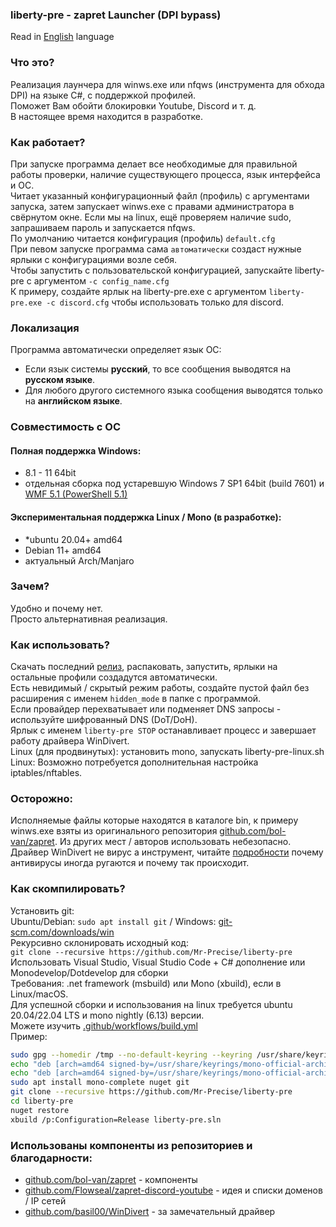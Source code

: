 ### liberty-pre - zapret Launcher (DPI bypass)

Read in [English](README_EN.md) language

### Что это?
Реализация лаунчера для winws.exe или nfqws (инструмента для обхода DPI) на языке C#, с поддержкой профилей.  
Поможет Вам обойти блокировки Youtube, Discord и т. д.  
В настоящее время находится в разработке.

### Как работает?
При запуске программа делает все необходимые для правильной работы проверки, наличие существующего процесса, язык интерфейса и ОС.  
Читает указанный конфигурационный файл (профиль) с аргументами запуска, затем запускает winws.exe с правами администратора в свёрнутом окне. 
Если мы на linux, ещё проверяем наличие sudo, запрашиваем пароль и запускается nfqws.  
По умолчанию читается конфигурация (профиль) `default.cfg`  
При певом запуске программа сама `автоматически` создаст нужные ярлыки с конфигурациями возле себя.  
Чтобы запустить с пользовательской конфигурацией, запускайте liberty-pre с аргументом `-c config_name.cfg`  
К примеру, создайте ярлык на liberty-pre.exe с аргументом `liberty-pre.exe -c discord.cfg` чтобы использовать только для discord.

### Локализация
Программа автоматически определяет язык ОС:  
- Если язык системы **русский**, то все сообщения выводятся на **русском языке**.  
- Для любого другого системного языка сообщения выводятся только на **английском языке**.

### Совместимость с ОС
#### Полная поддержка Windows:
- 8.1 - 11 64bit
- отдельная сборка под устаревшую Windows 7 SP1 64bit (build 7601) и [WMF 5.1 (PowerShell 5.1)](https://download.microsoft.com/download/6/F/5/6F5FF66C-6775-42B0-86C4-47D41F2DA187/Win7AndW2K8R2-KB3191566-x64.zip)

#### Экспериментальная поддержка Linux / Mono (в разработке):
- *ubuntu 20.04+ amd64
- Debian 11+ amd64
- актуальный Arch/Manjaro

### Зачем?
Удобно и почему нет.  
Просто альтернативная реализация.

### Как использовать?
Скачать последний [релиз](https://github.com/Mr-Precise/liberty-pre/releases/latest), распаковать, запустить, ярлыки на остальные профили создадутся автоматически.  
Есть невидимый / скрытый режим работы, создайте пустой файл без расширения с именем `hidden_mode` в папке с программой.  
Если провайдер перехватывает или подменяет DNS запросы - используйте шифрованный DNS (DoT/DoH).  
Ярлык с именем `liberty-pre STOP` останавливает процесс и завершает работу драйвера WinDivert.  
Linux (для продвинутых): установить mono, запускать liberty-pre-linux.sh  
Linux: Возможно потребуется дополнительная настройка iptables/nftables.

### Осторожно:
Исполняемые файлы которые находятся в каталоге bin, к примеру winws.exe взяты из оригинального репозитория [github.com/bol-van/zapret](https://github.com/bol-van/zapret). Из других мест / авторов использовать небезопасно.  
Драйвер WinDivert не вирус а инструмент, читайте [подробности](https://github.com/bol-van/zapret-win-bundle?tab=readme-ov-file#антивирусы) почему антивирусы иногда ругаются и почему так происходит.

### Как скомпилировать?
Установить git:  
Ubuntu/Debian: `sudo apt install git` / Windows: [git-scm.com/downloads/win](https://git-scm.com/downloads/win)  
Рекурсивно склонировать исходный код:  
`git clone --recursive https://github.com/Mr-Precise/liberty-pre`  
Использовать Visual Studio, Visual Studio Code + C# дополнение или Monodevelop/Dotdevelop для сборки  
Требования: .net framework (msbuild) или Mono (xbuild), если в Linux/macOS.  
Для успешной сборки и использования на linux требуется ubuntu 20.04/22.04 LTS и mono nightly (6.13) версии.  
Можете изучить [.github/workflows/build.yml](.github/workflows/build.yml#L24)  
Пример:
```sh
sudo gpg --homedir /tmp --no-default-keyring --keyring /usr/share/keyrings/mono-official-archive-keyring.gpg --keyserver hkp://keyserver.ubuntu.com:80 --recv-keys 3FA7E0328081BFF6A14DA29AA6A19B38D3D831EF
echo "deb [arch=amd64 signed-by=/usr/share/keyrings/mono-official-archive-keyring.gpg] https://download.mono-project.com/repo/ubuntu nightly-focal main" | sudo tee /etc/apt/sources.list.d/mono-official-nightly.list
echo "deb [arch=amd64 signed-by=/usr/share/keyrings/mono-official-archive-keyring.gpg] https://download.mono-project.com/repo/ubuntu preview-focal main" | sudo tee /etc/apt/sources.list.d/mono-official-preview.list
sudo apt install mono-complete nuget git
git clone --recursive https://github.com/Mr-Precise/liberty-pre
cd liberty-pre
nuget restore
xbuild /p:Configuration=Release liberty-pre.sln
```

### Использованы компоненты из репозиториев и благодарности:
* [github.com/bol-van/zapret](https://github.com/bol-van/zapret) - компоненты
* [github.com/Flowseal/zapret-discord-youtube](https://github.com/Flowseal/zapret-discord-youtube) - идея и списки доменов / IP сетей
* [github.com/basil00/WinDivert](https://github.com/basil00/WinDivert) - за замечательный драйвер
